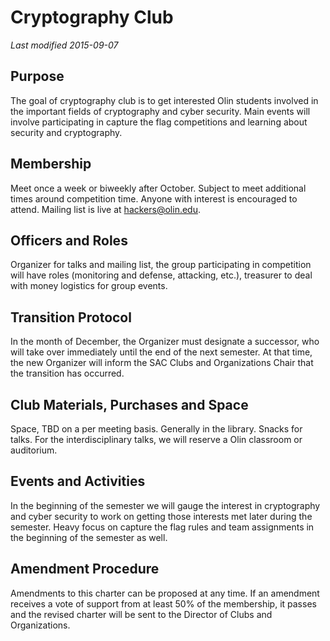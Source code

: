 # Cryptography Club
*Last modified 2015-09-07*
## Purpose
The goal of cryptography club is to get interested Olin students involved in the important fields of cryptography and cyber security. Main events will involve participating in capture the flag competitions and learning about security and cryptography.
## Membership
Meet once a week or biweekly after October. Subject to meet additional times around competition time. Anyone with interest is encouraged to attend. Mailing list is live at hackers@olin.edu.
## Officers and Roles
Organizer for talks and mailing list, the group participating in competition will have roles (monitoring and defense, attacking, etc.), treasurer to deal with money logistics for group events. 
## Transition Protocol
In the month of December, the Organizer must designate a successor, who will take over immediately until the end of the next semester. At that time, the new Organizer will inform the SAC Clubs and Organizations Chair that the transition has occurred.
## Club Materials, Purchases and Space
Space, TBD on a per meeting basis. Generally in the library. Snacks for talks. For the interdisciplinary talks, we will reserve a Olin classroom or auditorium. 
## Events and Activities
In the beginning of the semester we will gauge the interest in cryptography and cyber security to work on getting those interests met later during the semester. Heavy focus on capture the flag rules and team assignments in the beginning of the semester as well.
## Amendment Procedure
Amendments to this charter can be proposed at any time. If an amendment receives a vote of support from at least 50% of the membership, it passes and the revised charter will be sent to the Director of Clubs and Organizations.
